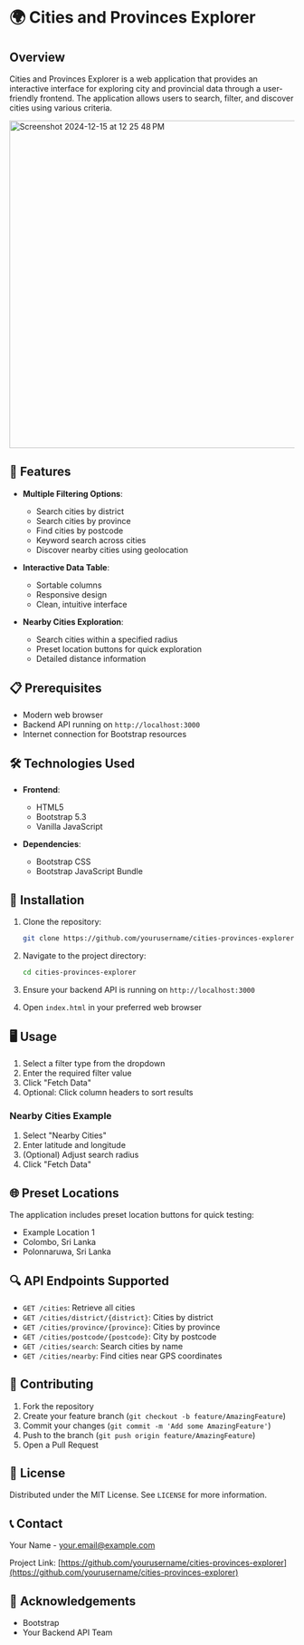 # 🌍 Cities and Provinces Explorer

## Overview

Cities and Provinces Explorer is a web application that provides an interactive interface for exploring city and provincial data through a user-friendly frontend. The application allows users to search, filter, and discover cities using various criteria.


<img width="578" alt="Screenshot 2024-12-15 at 12 25 48 PM" src="https://github.com/user-attachments/assets/173a6f02-b715-45c7-b79c-15e373b72cb0" />

## 🚀 Features

- **Multiple Filtering Options**:
  - Search cities by district
  - Search cities by province
  - Find cities by postcode
  - Keyword search across cities
  - Discover nearby cities using geolocation

- **Interactive Data Table**:
  - Sortable columns
  - Responsive design
  - Clean, intuitive interface

- **Nearby Cities Exploration**:
  - Search cities within a specified radius
  - Preset location buttons for quick exploration
  - Detailed distance information

## 📋 Prerequisites

- Modern web browser
- Backend API running on `http://localhost:3000`
- Internet connection for Bootstrap resources

## 🛠 Technologies Used

- **Frontend**:
  - HTML5
  - Bootstrap 5.3
  - Vanilla JavaScript

- **Dependencies**:
  - Bootstrap CSS
  - Bootstrap JavaScript Bundle

## 🔧 Installation

1. Clone the repository:
   ```bash
   git clone https://github.com/yourusername/cities-provinces-explorer.git
   ```

2. Navigate to the project directory:
   ```bash
   cd cities-provinces-explorer
   ```

3. Ensure your backend API is running on `http://localhost:3000`

4. Open `index.html` in your preferred web browser

## 🖥 Usage

1. Select a filter type from the dropdown
2. Enter the required filter value
3. Click "Fetch Data"
4. Optional: Click column headers to sort results

### Nearby Cities Example

1. Select "Nearby Cities"
2. Enter latitude and longitude
3. (Optional) Adjust search radius
4. Click "Fetch Data"

## 🌐 Preset Locations

The application includes preset location buttons for quick testing:
- Example Location 1
- Colombo, Sri Lanka
- Polonnaruwa, Sri Lanka

## 🔍 API Endpoints Supported

- `GET /cities`: Retrieve all cities
- `GET /cities/district/{district}`: Cities by district
- `GET /cities/province/{province}`: Cities by province
- `GET /cities/postcode/{postcode}`: City by postcode
- `GET /cities/search`: Search cities by name
- `GET /cities/nearby`: Find cities near GPS coordinates

## 🤝 Contributing

1. Fork the repository
2. Create your feature branch (`git checkout -b feature/AmazingFeature`)
3. Commit your changes (`git commit -m 'Add some AmazingFeature'`)
4. Push to the branch (`git push origin feature/AmazingFeature`)
5. Open a Pull Request

## 📄 License

Distributed under the MIT License. See `LICENSE` for more information.

## 📞 Contact

Your Name - your.email@example.com

Project Link: [https://github.com/yourusername/cities-provinces-explorer](https://github.com/yourusername/cities-provinces-explorer)

## 🙏 Acknowledgements

- Bootstrap
- Your Backend API Team
